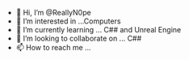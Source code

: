 - 👋 Hi, I’m @ReallyN0pe
- 👀 I’m interested in ...Computers 
- 🌱 I’m currently learning ... C## and Unreal Engine
- 💞️ I’m looking to collaborate on ... C##
- 📫 How to reach me ... 

<!---
ReallyN0pe/ReallyN0pe is a ✨ special ✨ repository because its `README.md` (this file) appears on your GitHub profile.
You can click the Preview link to take a look at your changes.
--->
